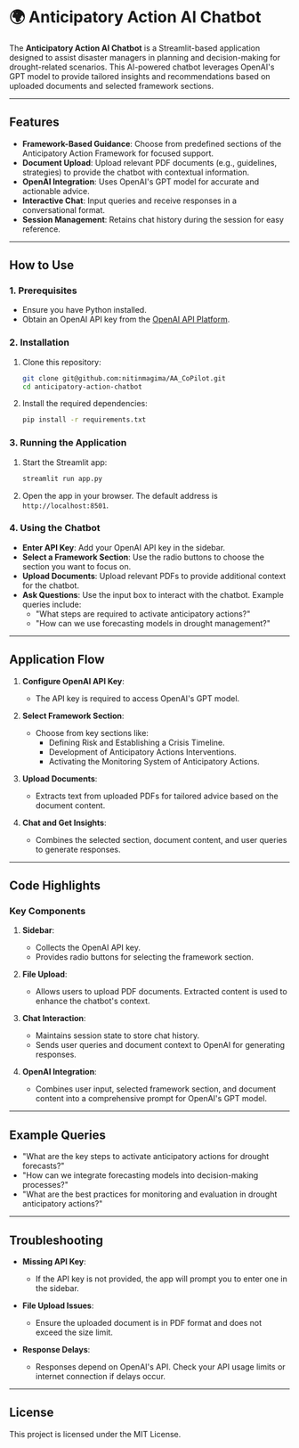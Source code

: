 # 🌍 Anticipatory Action AI Chatbot

The **Anticipatory Action AI Chatbot** is a Streamlit-based application designed to assist disaster managers in planning and decision-making for drought-related scenarios. This AI-powered chatbot leverages OpenAI's GPT model to provide tailored insights and recommendations based on uploaded documents and selected framework sections.

---

## Features

- **Framework-Based Guidance**: Choose from predefined sections of the Anticipatory Action Framework for focused support.
- **Document Upload**: Upload relevant PDF documents (e.g., guidelines, strategies) to provide the chatbot with contextual information.
- **OpenAI Integration**: Uses OpenAI's GPT model for accurate and actionable advice.
- **Interactive Chat**: Input queries and receive responses in a conversational format.
- **Session Management**: Retains chat history during the session for easy reference.

---

## How to Use

### 1. Prerequisites
- Ensure you have Python installed.
- Obtain an OpenAI API key from the [OpenAI API Platform](https://platform.openai.com/account/api-keys).

### 2. Installation
1. Clone this repository:
   ```bash
   git clone git@github.com:nitinmagima/AA_CoPilot.git
   cd anticipatory-action-chatbot
   ```
2. Install the required dependencies:
   ```bash
   pip install -r requirements.txt
   ```

### 3. Running the Application
1. Start the Streamlit app:
   ```bash
   streamlit run app.py
   ```
2. Open the app in your browser. The default address is `http://localhost:8501`.

### 4. Using the Chatbot
- **Enter API Key**: Add your OpenAI API key in the sidebar.
- **Select a Framework Section**: Use the radio buttons to choose the section you want to focus on.
- **Upload Documents**: Upload relevant PDFs to provide additional context for the chatbot.
- **Ask Questions**: Use the input box to interact with the chatbot. Example queries include:
  - "What steps are required to activate anticipatory actions?"
  - "How can we use forecasting models in drought management?"

---

## Application Flow

1. **Configure OpenAI API Key**:
   - The API key is required to access OpenAI's GPT model.

2. **Select Framework Section**:
   - Choose from key sections like:
     - Defining Risk and Establishing a Crisis Timeline.
     - Development of Anticipatory Actions Interventions.
     - Activating the Monitoring System of Anticipatory Actions.

3. **Upload Documents**:
   - Extracts text from uploaded PDFs for tailored advice based on the document content.

4. **Chat and Get Insights**:
   - Combines the selected section, document content, and user queries to generate responses.

---

## Code Highlights

### Key Components
1. **Sidebar**:
   - Collects the OpenAI API key.
   - Provides radio buttons for selecting the framework section.

2. **File Upload**:
   - Allows users to upload PDF documents. Extracted content is used to enhance the chatbot's context.

3. **Chat Interaction**:
   - Maintains session state to store chat history.
   - Sends user queries and document context to OpenAI for generating responses.

4. **OpenAI Integration**:
   - Combines user input, selected framework section, and document content into a comprehensive prompt for OpenAI's GPT model.

---

## Example Queries

- "What are the key steps to activate anticipatory actions for drought forecasts?"
- "How can we integrate forecasting models into decision-making processes?"
- "What are the best practices for monitoring and evaluation in drought anticipatory actions?"

---

## Troubleshooting

- **Missing API Key**:
  - If the API key is not provided, the app will prompt you to enter one in the sidebar.

- **File Upload Issues**:
  - Ensure the uploaded document is in PDF format and does not exceed the size limit.

- **Response Delays**:
  - Responses depend on OpenAI's API. Check your API usage limits or internet connection if delays occur.

---

## License

This project is licensed under the MIT License.


